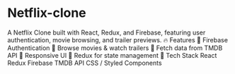 # Netflix-clone
A Netflix Clone built with React, Redux, and Firebase, featuring user authentication, movie browsing, and trailer previews.  🔥 Features 🔑 Firebase Authentication 🎥 Browse movies &amp; watch trailers 📄 Fetch data from TMDB API 🎨 Responsive UI 🔄 Redux for state management 🚀 Tech Stack React Redux Firebase TMDB API CSS / Styled Components

